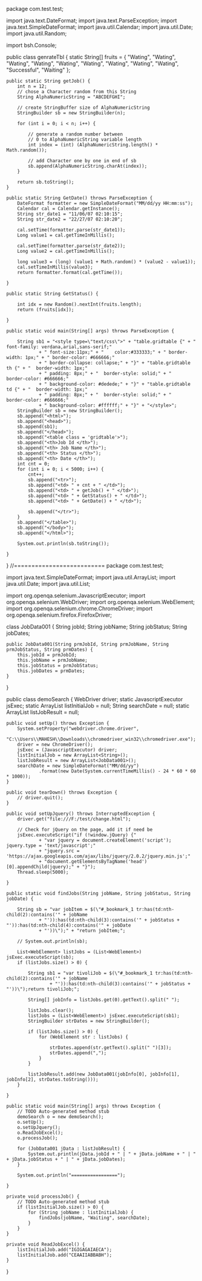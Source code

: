 package com.test.test;

import java.text.DateFormat;
import java.text.ParseException;
import java.text.SimpleDateFormat;
import java.util.Calendar;
import java.util.Date;
import java.util.Random;

import bsh.Console;

public class genrateTbl {
	static String[] fruits = { "Wating", "Wating", "Wating", "Wating", "Wating", "Wating", "Wating", "Wating", "Wating", "Successful", "Waiting" };

	public static String getJob() {
		int n = 12;
		// chose a Character random from this String
		String AlphaNumericString = "ABCDEFGHI";

		// create StringBuffer size of AlphaNumericString
		StringBuilder sb = new StringBuilder(n);

		for (int i = 0; i < n; i++) {

			// generate a random number between
			// 0 to AlphaNumericString variable length
			int index = (int) (AlphaNumericString.length() * Math.random());

			// add Character one by one in end of sb
			sb.append(AlphaNumericString.charAt(index));
		}

		return sb.toString();
	}

	public static String GetDate() throws ParseException {
		DateFormat formatter = new SimpleDateFormat("MM/dd/yy HH:mm:ss");
		Calendar cal = Calendar.getInstance();
		String str_date1 = "11/06/07 02:10:15";
		String str_date2 = "22/27/07 02:10:20";

		cal.setTime(formatter.parse(str_date1));
		Long value1 = cal.getTimeInMillis();

		cal.setTime(formatter.parse(str_date2));
		Long value2 = cal.getTimeInMillis();

		long value3 = (long) (value1 + Math.random() * (value2 - value1));
		cal.setTimeInMillis(value3);
		return formatter.format(cal.getTime());

	}

	public static String GetStatus() {

		int idx = new Random().nextInt(fruits.length);
		return (fruits[idx]);

	}

	public static void main(String[] args) throws ParseException {

		String sb1 = "<style type=\"text/css\">" + "table.gridtable {" + "	font-family: verdana,arial,sans-serif;"
				+ "	font-size:11px;" + "	color:#333333;" + "	border-width: 1px;" + "	border-color: #666666;"
				+ "	border-collapse: collapse;" + "}" + "table.gridtable th {" + "	border-width: 1px;"
				+ "	padding: 8px;" + "	border-style: solid;" + "	border-color: #666666;"
				+ "	background-color: #dedede;" + "}" + "table.gridtable td {" + "	border-width: 1px;"
				+ "	padding: 8px;" + "	border-style: solid;" + "	border-color: #666666;"
				+ "	background-color: #ffffff;" + "}" + "</style>";
		StringBuilder sb = new StringBuilder();
		sb.append("<html>");
		sb.append("<head>");
		sb.append(sb1);
		sb.append("</head>");
		sb.append("<table class = 'gridtable'>");
		sb.append("<th>Job Id </th>");
		sb.append("<th> Job Name </th>");
		sb.append("<th> Status </th>");
		sb.append("<th> Date </th>");
		int cnt = 0;
		for (int i = 0; i < 5000; i++) {
			cnt++;
			sb.append("<tr>");
			sb.append("<td> " + cnt + " </td>");
			sb.append("<td> " + getJob() + " </td>");
			sb.append("<td> " + GetStatus() + " </td>");
			sb.append("<td> " + GetDate() + " </td>");

			sb.append("</tr>");
		}
		sb.append("</table>");
		sb.append("</body>");
		sb.append("</html>");

		System.out.println(sb.toString());

	}

}
//==========================
package com.test.test;

import java.text.SimpleDateFormat;
import java.util.ArrayList;
import java.util.Date;
import java.util.List;

import org.openqa.selenium.JavascriptExecutor;
import org.openqa.selenium.WebDriver;
import org.openqa.selenium.WebElement;
import org.openqa.selenium.chrome.ChromeDriver;
import org.openqa.selenium.firefox.FirefoxDriver;

class JobData001 {
	String jobId;
	String jobName;
	String jobStatus;
	String jobDates;

	public JobData001(String prmJobId, String prmJobName, String prmJobStatus, String prmDates) {
		this.jobId = prmJobId;
		this.jobName = prmJobName;
		this.jobStatus = prmJobStatus;
		this.jobDates = prmDates;
	}

}

public class demoSearch {
	WebDriver driver;
	static JavascriptExecutor jsExec;
	static ArrayList<String> listInitialJob = null;
	String searchDate = null;
	static ArrayList<JobData001> listJobResult = null;

	public void setUp() throws Exception {
		System.setProperty("webdriver.chrome.driver",
				"C:\\Users\\MAHESH\\Downloads\\chromedriver_win32\\chromedriver.exe");
		driver = new ChromeDriver();
		jsExec = (JavascriptExecutor) driver;
		listInitialJob = new ArrayList<String>();
		listJobResult = new ArrayList<JobData001>();
		searchDate = new SimpleDateFormat("MM/dd/yy")
				.format(new Date(System.currentTimeMillis() - 24 * 60 * 60 * 1000));
	}

	public void tearDown() throws Exception {
		// driver.quit();
	}

	public void setUpJquery() throws InterruptedException {
		driver.get("file:///F:/test/change.html");

		// Check for jQuery on the page, add it if need be
		jsExec.executeScript("if (!window.jQuery) {"
				+ "var jquery = document.createElement('script'); jquery.type = 'text/javascript';"
				+ "jquery.src = 'https://ajax.googleapis.com/ajax/libs/jquery/2.0.2/jquery.min.js';"
				+ "document.getElementsByTagName('head')[0].appendChild(jquery);" + "}");
		Thread.sleep(5000);

	}

	public static void findJobs(String jobName, String jobStatus, String jobDate) {

		String sb = "var jobItem = $(\"#_bookmark_1 tr:has(td:nth-child(2):contains('" + jobName
				+ "')):has(td:nth-child(3):contains('" + jobStatus + "')):has(td:nth-child(4):contains('" + jobDate
				+ "'))\");" + "return jobItem;";

		// System.out.println(sb);

		List<WebElement> listJobs = (List<WebElement>) jsExec.executeScript(sb);
		if (listJobs.size() > 0) {

			String sb1 = "var tivoliJob = $(\"#_bookmark_1 tr:has(td:nth-child(2):contains('" + jobName
					+ "')):has(td:nth-child(3):contains('" + jobStatus + "'))\");return tivoliJob;";

			String[] jobInfo = listJobs.get(0).getText().split(" ");

			listJobs.clear();
			listJobs = (List<WebElement>) jsExec.executeScript(sb1);
			StringBuilder strDates = new StringBuilder();

			if (listJobs.size() > 0) {
				for (WebElement str : listJobs) {

					strDates.append(str.getText().split(" ")[3]);
					strDates.append(",");
				}
			}

			listJobResult.add(new JobData001(jobInfo[0], jobInfo[1], jobInfo[2], strDates.toString()));
		}

	}

	public static void main(String[] args) throws Exception {
		// TODO Auto-generated method stub
		demoSearch o = new demoSearch();
		o.setUp();
		o.setUpJquery();
		o.ReadJobExcel();
		o.processJob();

		for (JobData001 jData : listJobResult) {
			System.out.println(jData.jobId + " | " + jData.jobName + " | " + jData.jobStatus + " | " + jData.jobDates);
		}

		System.out.println("=================");

	}

	private void processJob() {
		// TODO Auto-generated method stub
		if (listInitialJob.size() > 0) {
			for (String jobName : listInitialJob) {
				findJobs(jobName, "Waiting", searchDate);
			}
		}
	}

	private void ReadJobExcel() {
		listInitialJob.add("IGIGAGAIAECA");
		listInitialJob.add("CEAAIIABBABH");
	}

}
